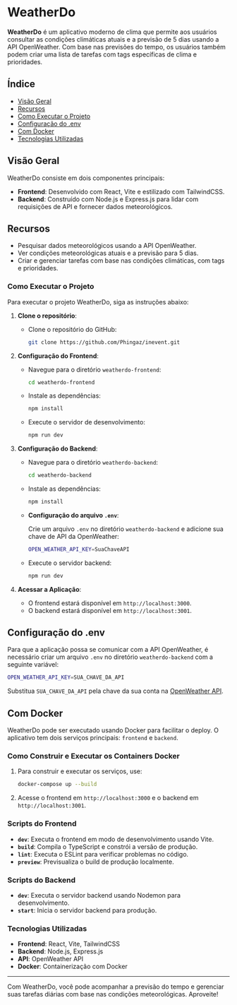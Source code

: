 # WeatherDo

**WeatherDo** é um aplicativo moderno de clima que permite aos usuários consultar as condições climáticas atuais e a previsão de 5 dias usando a API OpenWeather. Com base nas previsões do tempo, os usuários também podem criar uma lista de tarefas com tags específicas de clima e prioridades.

## Índice

- [Visão Geral](#visão-geral)
- [Recursos](#recursos)
- [Como Executar o Projeto](#como-executar-o-projeto)
- [Configuração do .env](#configuração-do-env)
- [Com Docker](#com-docker)
- [Tecnologias Utilizadas](#tecnologias-utilizadas)

## Visão Geral

WeatherDo consiste em dois componentes principais:

- **Frontend**: Desenvolvido com React, Vite e estilizado com TailwindCSS.
- **Backend**: Construído com Node.js e Express.js para lidar com requisições de API e fornecer dados meteorológicos.

## Recursos

- Pesquisar dados meteorológicos usando a API OpenWeather.
- Ver condições meteorológicas atuais e a previsão para 5 dias.
- Criar e gerenciar tarefas com base nas condições climáticas, com tags e prioridades.

### Como Executar o Projeto

Para executar o projeto WeatherDo, siga as instruções abaixo:

1. **Clone o repositório**:

   - Clone o repositório do GitHub:

     ```bash
     git clone https://github.com/Phingaz/inevent.git
     ```

2. **Configuração do Frontend**:

   - Navegue para o diretório `weatherdo-frontend`:

     ```bash
     cd weatherdo-frontend
     ```

   - Instale as dependências:

     ```bash
     npm install
     ```

   - Execute o servidor de desenvolvimento:

     ```bash
     npm run dev
     ```

3. **Configuração do Backend**:

   - Navegue para o diretório `weatherdo-backend`:

     ```bash
     cd weatherdo-backend
     ```

   - Instale as dependências:

     ```bash
     npm install
     ```

   - **Configuração do arquivo `.env`**:

     Crie um arquivo `.env` no diretório `weatherdo-backend` e adicione sua chave de API da OpenWeather:

     ```bash
     OPEN_WEATHER_API_KEY=SuaChaveAPI
     ```

   - Execute o servidor backend:

     ```bash
     npm run dev
     ```

4. **Acessar a Aplicação**:
   - O frontend estará disponível em `http://localhost:3000`.
   - O backend estará disponível em `http://localhost:3001`.

## Configuração do .env

Para que a aplicação possa se comunicar com a API OpenWeather, é necessário criar um arquivo `.env` no diretório `weatherdo-backend` com a seguinte variável:

```bash
OPEN_WEATHER_API_KEY=SUA_CHAVE_DA_API
```

Substitua `SUA_CHAVE_DA_API` pela chave da sua conta na [OpenWeather API](https://openweathermap.org/).

## Com Docker

WeatherDo pode ser executado usando Docker para facilitar o deploy. O aplicativo tem dois serviços principais: `frontend` e `backend`.

### Como Construir e Executar os Containers Docker

1. Para construir e executar os serviços, use:

   ```bash
   docker-compose up --build
   ```

2. Acesse o frontend em `http://localhost:3000` e o backend em `http://localhost:3001`.

### Scripts do Frontend

- **`dev`**: Executa o frontend em modo de desenvolvimento usando Vite.
- **`build`**: Compila o TypeScript e constrói a versão de produção.
- **`lint`**: Executa o ESLint para verificar problemas no código.
- **`preview`**: Previsualiza o build de produção localmente.

### Scripts do Backend

- **`dev`**: Executa o servidor backend usando Nodemon para desenvolvimento.
- **`start`**: Inicia o servidor backend para produção.

### Tecnologias Utilizadas

- **Frontend**: React, Vite, TailwindCSS
- **Backend**: Node.js, Express.js
- **API**: OpenWeather API
- **Docker**: Containerização com Docker

---

Com WeatherDo, você pode acompanhar a previsão do tempo e gerenciar suas tarefas diárias com base nas condições meteorológicas. Aproveite!
